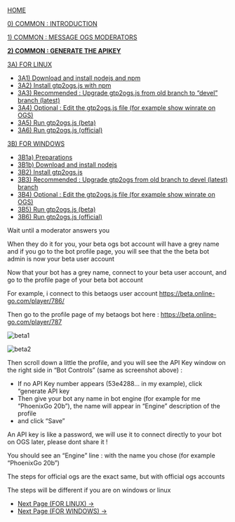 [HOME](https://github.com/wonderingabout/gtp2ogs-tutorial)

[0) COMMON : INTRODUCTION](/docs/0-common-introduction.md)

[1) COMMON : MESSAGE OGS MODERATORS](/docs/1-common-message-ogs-moderators.md)

[**2) COMMON : GENERATE THE APIKEY**](/docs/2-common-generate-the-apikey.md)

[3A) FOR LINUX](/docs/3A0-FOR-LINUX.md)
  - [3A1) Download and install nodejs and npm](/docs/3A1-linux-download-install-nodejs.md)
  - [3A2) Install gtp2ogs.js with npm](/docs/3A2-linux-install-gt2ogs-js-with-npm.md)
  - [3A3) Recommended : Upgrade gtp2ogs.js from old branch to “devel” branch (latest)](/docs/3A3-linux-optional-upgrade-to-devel.md)
  - [3A4) Optional : Edit the gtp2ogs.js file (for example show winrate on OGS)](/docs/3A4-linux-optional-edit-gtp2ogs-js-file.md)
  - [3A5) Run gtp2ogs.js (beta)](/docs/3A5-linux-run-gtp2ogs-js-beta.md)
  - [3A6) Run gtp2ogs.js (official)](/docs/3A6-linux-run-gtp2ogs-js-beta.md)


[3B) FOR WINDOWS](/docs/3B0-FOR-WINDOWS.md)

  - [3B1a) Preparations](/docs/3B1a-windows-preparations.md)
  - [3B1b) Download and install nodejs](/docs/3B1b-windows-download-install-nodejs.md)
  - [3B2) Install gtp2ogs.js](/docs/3B2-windows-install-gt2ogs-js-with-npm.md)
  - [3B3) Recommended : Upgrade gtp2ogs from old branch to devel (latest) branch](/docs/3B3-windows-optional-upgrade-to-devel.md)
  - [3B4) Optional : Edit the gtp2ogs.js file (for example show winrate on OGS)](/docs/3B4-windows-optional-edit-gtp2ogs-js-file.md)
  - [3B5) Run gtp2ogs.js (beta)](/docs/3B5-windows-run-gtp2ogs-js-beta.md)
  - [3B6) Run gtp2ogs.js (official)](/docs/3B6-windows-run-gtp2ogs-js-beta.md)

Wait until a moderator answers you

When they do it for you, your beta ogs bot account will have a grey name and if you go to the bot profile page, you will see that the the beta bot admin is now your beta user account

Now that your bot has a grey name, connect to your beta user account, and go to the profile page of your beta bot account

For example, i connect to this betaogs user account https://beta.online-go.com/player/786/ 

Then go to the profile page of my betaogs bot here : https://beta.online-go.com/player/787

![beta1](https://raw.githubusercontent.com/wonderingabout/gtp2ogs-tutorial/master/pictures/beta%201.png)

![beta2](https://github.com/wonderingabout/gtp2ogs-tutorial/blob/master/pictures/beta%202.png?raw=true)

Then scroll down a little the profile, and you will see the API Key window on the right side in “Bot Controls” (same as screenshot above) : 

- If no API Key number appears (53e4288… in my example), click “generate API key
- Then give your bot any name in bot engine (for example for me “PhoenixGo 20b”), the name will appear in “Engine” description of the profile
- and click “Save”

An API key is like a password, we will use it to connect directly to your bot on OGS later, please dont share it !

You should see an “Engine” line : with the name you chose (for example “PhoenixGo 20b”)

The steps for official ogs are the exact same, but with official ogs accounts

The steps will be different if you are on windows or linux

- [Next Page (FOR LINUX) ->](/docs/3A0-FOR-LINUX.md)
- [Next Page (FOR WINDOWS) ->](/docs/3B0-FOR-WINDOWS.md)

